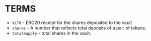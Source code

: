 # TERMS

* `VLT0` - ERC20 receipt for the shares deposited to the vault
* `shares` - A number that reflects total deposits of a pair of tokens.
* `totalSupply` - total shares in the vault. 
